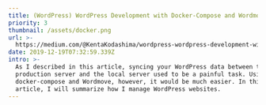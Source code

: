 ```yaml
---
title: (WordPress) WordPress Development with Docker-Compose and Wordmove
priority: 3
thumbnail: /assets/docker.png
url: >-
  https://medium.com/@KentaKodashima/wordpress-wordpress-development-with-docker-compose-and-wordmove-cf720d2618d
date: 2019-12-19T07:32:59.339Z
intro: >-
  As I described in this article, syncing your WordPress data between the
  production server and the local server used to be a painful task. Using
  docker-compose and Wordmove, however, it would be much easier. In this
  article, I will summarize how I manage WordPress websites.
---
```


